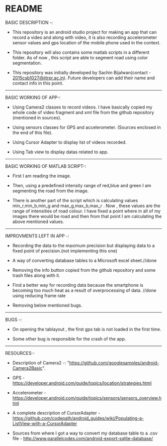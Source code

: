 # README #

BASIC DESCRIPTION -:

* This repository is an android studio project for making an app that can record a video and along with video, it is also recording accelerometer sensor values and gps location of the mobile phone used in the context.

* This repository will also contains some matlab scripts in a different folder. As of now , this script are able to segment road using color 
	segmentation.

* This repository was initially developed by Sachin Bijalwan(contact - 2015csb1027@iitrpr.ac.in). Future developers can add their name and 
	contact info in this point.

********************************************************************************************************************************

BASIC WORKING OF APP-:

* Using Camera2 classes to record videos. I have basically copied my whole code of video fragment and xml file from the github repository (mentioned in sources).

* Using sensors classes for GPS and accelerometer. (Sources enclosed in the end of this file).

* Using Cursor Adapter to display list of videos recorded.

* Using Tab view to display datas related to app.

**********************************************************************************************************************************

BASIC WORKING OF MATLAB SCRIPT-:

* First I am reading the image.

* Then, using a predefined intensity range of red,blue and green I am segmenting the road from the image. 

* There is another part of the script which is calculating values min_r,min_b,min_g and max_g,max_b,max_r . Now , these values are the range of 
  intensities of road colour. I have fixed a point where in all of my images there would be road and then from that point I am calculating the
  above mentioned values.

**********************************************************************************************************************************

IMPROVMENTS LEFT IN APP -:

* Recording the data to the maximum precision but displaying data to a fixed point of precision.(not implementing this one)

* A way of converting database tables to a Microsoft excel sheet.//done

* Removing the info button copied from the github repository and some trash files along with it.

* Find a better way for recording data because the smartphone is becoming too much heat as a result of overprocessing of data. //done using reducing frame rate

* Removing below mentioned bugs.

***********************************************************************************************************************************

BUGS -:

* On opening the tablayout , the first gps tab is not loaded in the first time.

* Some other bug is responsible for the crash of the app.

************************************************************************************************************************************ 

RESOURCES:-

* Description of Camera2 -: "https://github.com/googlesamples/android-Camera2Basic".

* GPS - https://developer.android.com/guide/topics/location/strategies.html

* Accelerometer - https://developer.android.com/guide/topics/sensors/sensors_overview.html

* A complete description of CursorAdapter - https://github.com/codepath/android_guides/wiki/Populating-a-ListView-with-a-CursorAdapter

* Sources from where I got a way to convert my database table to a .csv file - http://www.parallelcodes.com/android-export-sqlite-database/
